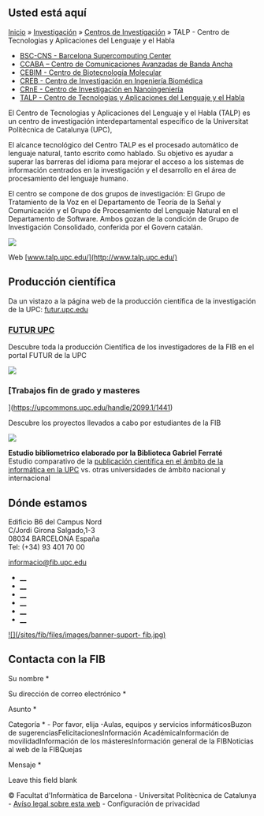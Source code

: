 ## Usted está aquí

[Inicio](/es) » [Investigación](/es/investigacion) » [Centros de
Investigación](/es/investigacion/centros-de-investigacion) » TALP - Centro de
Tecnologias y Aplicaciones del Lenguaje y el Habla

  * [BSC-CNS - Barcelona Supercomputing Center](/es/investigacion/centros-de-investigacion/bsc-cns-barcelona-supercomputing-center)
  * [CCABA – Centro de Comunicaciones Avanzadas de Banda Ancha](/es/investigacion/centros-de-investigacion/ccaba-centro-de-comunicaciones-avanzadas-de-banda-ancha)
  * [CEBIM - Centro de Biotecnología Molecular](/es/investigacion/centros-de-investigacion/cebim-centro-de-biotecnologia-molecular)
  * [CREB - Centro de Investigación en Ingeniería Biomédica](/es/investigacion/centros-de-investigacion/creb-centro-de-investigacion-en-ingenieria-biomedica)
  * [CRnE - Centro de Investigación en Nanoingeniería](/es/investigacion/centros-de-investigacion/crne-centro-de-investigacion-en-nanoingenieria)
  * [TALP - Centro de Tecnologias y Aplicaciones del Lenguaje y el Habla](/es/investigacion/centros-de-investigacion/talp-centro-de-tecnologias-y-aplicaciones-del-lenguaje-y-el-habla)

El Centro de Tecnologias y Aplicaciones del Lenguaje y el Habla (TALP) es un
centro de investigación interdepartamental específico de la Universitat
Politècnica de Catalunya (UPC),

El alcance tecnológico del Centro TALP es el procesado automático de lenguaje
natural, tanto escrito como hablado. Su objetivo es ayudar a superar las
barreras del idioma para mejorar el acceso a los sistemas de información
centrados en la investigación y el desarrollo en el área de procesamiento del
lenguaje humano.

El centro se compone de dos grupos de investigación: El Grupo de Tratamiento
de la Voz en el Departamento de Teoría de la Señal y Comunicación y el Grupo
de Procesamiento del Lenguaje Natural en el Departamento de Software. Ambos
gozan de la condición de Grupo de Investigación Consolidado, conferida por el
Govern catalán.

![](/sites/fib/files/images/recerca/talp-upc-fib.jpg)

Web  [www.talp.upc.edu/](http://www.talp.upc.edu/)

## Producción científica

Da un vistazo a la página web de la producción científica de la investigación
de la UPC: [futur.upc.edu](http://futur.upc.edu/TALP?locale=es)

###  [FUTUR UPC ](https://futur.upc.edu/FIB)

Descubre toda la producción Científica de los investigadores de la FIB en el
portal FUTUR de la UPC

[![](/sites/fib/files/images/recerca/bxh_2016_futurportal.png)](https://futur.upc.edu/FIB)

###  [Trabajos fin de grado y masteres
](https://upcommons.upc.edu/handle/2099.1/1441)

Descubre los proyectos llevados a cabo por estudiantes de la FIB

[![](/sites/fib/files/documents/estudis/upccommons.jpeg)](https://upcommons.upc.edu/handle/2099.1/1441)



**Estudio bibliometrico elaborado por la Biblioteca Gabriel Ferraté**  
Estudio comparativo de la [publicación científica en el ámbito de la
informática en la UPC](http://upcommons.upc.edu/handle/2117/22885) vs. otras
universidades de ámbito nacional y internacional

## Dónde estamos

Edificio B6 del Campus Nord  
C/Jordi Girona Salgado,1-3  
08034 BARCELONA España  
Tel: (+34) 93 401 70 00

[informacio@fib.upc.edu](mailto:informacio@fib.upc.edu)

  * [__](/es/noticies/rss.rss)
  * [__](https://www.facebook.com/fib.upc)
  * [__](https://twitter.com/fib_upc)
  * [__](https://www.flickr.com/photos/fib-upc/albums)
  * [__](https://www.youtube.com/user/mediafib)
  * [__](https://www.instagram.com/fib.upc/)

[![](/sites/fib/files/images/banner-suport-
fib.jpg)](http://suport.fib.upc.edu)

## Contacta con la FIB

Su nombre *

Su dirección de correo electrónico *

Asunto *

Categoría * \- Por favor, elija -Aulas, equipos y servicios informáticosBuzon
de sugerenciasFelicitacionesInformación AcadémicaInformación de
movilidadInformación de los másteresInformación general de la FIBNoticias al
web de la FIBQuejas

Mensaje *

Leave this field blank

© Facultat d'Informàtica de Barcelona - Universitat Politècnica de Catalunya -
[Avíso legal sobre esta web](/es/aviso-legal-sobre-esta-web) \- Configuración
de privacidad

